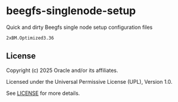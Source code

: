 # beegfs-singlenode-setup

Quick and dirty Beegfs single node setup configuration files

`2xBM.Optimized3.36`

## License

Copyright (c) 2025 Oracle and/or its affiliates.

Licensed under the Universal Permissive License (UPL), Version 1.0.

See [LICENSE](https://github.com/oracle-devrel/technology-engineering/blob/main/LICENSE) for more details.
